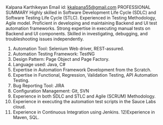 Kalpana Karthikeyan
Email id: kkalpana55@gmail.com
PROFESSIONAL SUMMARY
Highly skilled in Software Development Life Cycle (SDLC) and Software Testing Life Cycle (STLC).
Experienced in Testing Methodology, Agile model.
Proficient in developing and maintaining Backend and UI test automation frameworks.
Strong expertise in executing manual tests on Backend and UI components.
Skilled in investigating, debugging, and troubleshooting issues independently.
1) Automation Tool: Selenium Web driver, REST-assured.
2) Automation Testing Framework: TestNG
3) Design Pattern: Page Object and Page Factory.
4) Language used: Java, C#
5) Expertise in Automation Framework Development from the Scratch.
6) Expertise in Functional, Regression, Validation Testing, API Automation Testing.
7) Bug Reporting Tool: JIRA
8) Configuration Management: Git, SVN
9) Experience in both SDLC and STLC and Agile (SCRUM) Methodology.
10) Experience in executing the automation test scripts in the Sauce Labs cloud.
11) Experience in Continuous Integration using Jenkins.
12)Experience in Maven, SQL.





